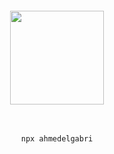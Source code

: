 <div align="center">
	<br>
	<br>
	<br>
	<br>
  <img  src="http://www.nyan.cat/cats/original.gif" width="150" />
  <br>
<br>
<br>
  <pre><code>npx ahmedelgabri</code></pre>
</div>
